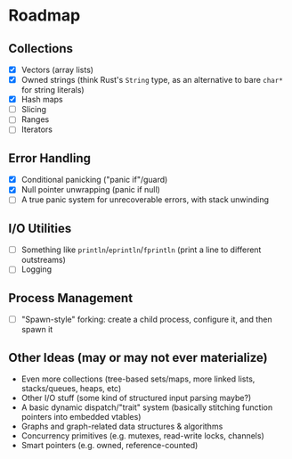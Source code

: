 # Roadmap

## Collections
- [x] Vectors (array lists)
- [x] Owned strings (think Rust's `String` type, as an alternative to bare `char*` for string literals)
- [x] Hash maps
- [ ] Slicing
- [ ] Ranges
- [ ] Iterators

## Error Handling
- [x] Conditional panicking ("panic if"/guard)
- [x] Null pointer unwrapping (panic if null)
- [ ] A true panic system for unrecoverable errors, with stack unwinding

## I/O Utilities
- [ ] Something like `println`/`eprintln`/`fprintln` (print a line to different outstreams)
- [ ] Logging

## Process Management
- [ ] "Spawn-style" forking: create a child process, configure it, and then spawn it

## Other Ideas (may or may not ever materialize)
* Even more collections (tree-based sets/maps, more linked lists, stacks/queues, heaps, etc)
* Other I/O stuff (some kind of structured input parsing maybe?)
* A basic dynamic dispatch/"trait" system (basically stitching function pointers into embedded vtables)
* Graphs and graph-related data structures & algorithms
* Concurrency primitives (e.g. mutexes, read-write locks, channels)
* Smart pointers (e.g. owned, reference-counted)
